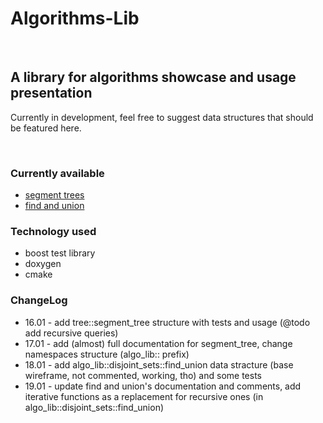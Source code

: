 # Algorithms-Lib #
<br>

## A library for algorithms showcase and usage presentation ##

Currently in development, feel free to suggest data structures
that should be featured here.

<br>

### Currently available ###
- <a href="https://en.wikipedia.org/wiki/Segment_tree">segment trees</a>
- <a href="https://en.wikipedia.org/wiki/Disjoint-set_data_structure">find and union</a>

### Technology used ###
- boost test library
- doxygen
- cmake

### ChangeLog ###
- 16.01 - add tree::segment_tree structure with tests and usage (@todo add recursive queries)
- 17.01 - add (almost) full documentation for segment_tree, change namespaces structure (algo_lib:: prefix)
- 18.01 - add algo_lib::disjoint_sets::find_union data stracture (base wireframe, not commented, working, tho) and some tests
- 19.01 - update find and union's documentation and comments, add iterative functions as a replacement for recursive ones (in algo_lib::disjoint_sets::find_union)
